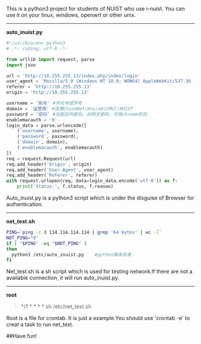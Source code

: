 ﻿This is a python3 project for students of NUIST who use i-nuist.
You can use it on your linux, windows, openwrt or other unix.


----------
**auto_inuist.py**
```python
#!/usr/bin/env python3
# -*- coding: utf-8 -*-

from urllib import request, parse
import json

url = 'http://10.255.255.13/index.php/index/login'
user_agent = 'Mozilla/5.0 (Windows NT 10.0; WOW64) AppleWebKit/537.36 (KHTML, like Gecko) Chrome/56.0.2924.87 Safari/537.36'
referer = 'http://10.255.255.13'
origin = 'http://10.255.255.13'

username = '账号' #手机号或学号
domain = '运营商' #选填ChinaNet\Unicom\CMCC\NUIST
password = '密码' #加密后的密码，非明文密码，可用chrome抓包
enablemacauth = '0'
login_data = parse.urlencode([
    ('username', username),
    ('password', password),
    ('domain', domain),
    ('enablemacauth', enablemacauth)
])
req = request.Request(url)
req.add_header('Origin', origin)
req.add_header('User-Agent', user_agent)
req.add_header('Referer', referer)
with request.urlopen(req, data=login_data.encode('utf-8')) as f:
    print('Status:', f.status, f.reason)
```
Auto_inuist.py is a python3 script which is under the disguise of Browser for authentication.

----------
**net_test.sh**
```sh
PING=`ping -c 3 114.114.114.114 | grep '64 bytes' | wc -l`
NOT_PING="0"
if [ "$PING" -eq "$NOT_PING" ]
then
  python3 /etc/auto_inuist.py    #python脚本目录
fi
```
Net_test.sh is a sh script which is used for testing network.If there are not a available connection, it will run auto_inuist.py.


----------
**root**
>*/1 * * * * sh /etc/net_test.sh

Root is a file for crontab. It is just a example.You should use 'crontab -e' to creat a task to run net_test.

##Have fun!
